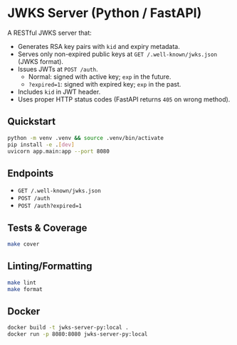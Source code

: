 # JWKS Server (Python / FastAPI)

A RESTful JWKS server that:
- Generates RSA key pairs with `kid` and expiry metadata.
- Serves only non-expired public keys at `GET /.well-known/jwks.json` (JWKS format).
- Issues JWTs at `POST /auth`.
  - Normal: signed with active key; `exp` in the future.
  - `?expired=1`: signed with expired key; `exp` in the past.
- Includes `kid` in JWT header.
- Uses proper HTTP status codes (FastAPI returns `405` on wrong method).

## Quickstart

```bash
python -m venv .venv && source .venv/bin/activate
pip install -e .[dev]
uvicorn app.main:app --port 8080
```

## Endpoints

- `GET /.well-known/jwks.json`
- `POST /auth`
- `POST /auth?expired=1`

## Tests & Coverage

```bash
make cover
```

## Linting/Formatting

```bash
make lint
make format
```

## Docker

```bash
docker build -t jwks-server-py:local .
docker run -p 8080:8080 jwks-server-py:local
```
